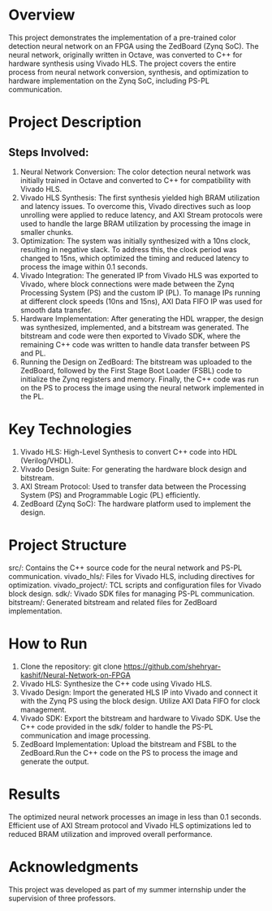 # Overview
This project demonstrates the implementation of a pre-trained color detection neural network on an FPGA using the ZedBoard (Zynq SoC). The neural network, originally written in Octave, was converted to C++ for hardware synthesis using Vivado HLS. The project covers the entire process from neural network conversion, synthesis, and optimization to hardware implementation on the Zynq SoC, including PS-PL communication.

# Project Description
## Steps Involved:
1) Neural Network Conversion: The color detection neural network was initially trained in Octave and converted to C++ for compatibility with Vivado HLS.
2) Vivado HLS Synthesis: The first synthesis yielded high BRAM utilization and latency issues. To overcome this, Vivado directives such as loop unrolling were applied to reduce latency, and AXI Stream protocols were used to handle the large BRAM utilization by processing the image in smaller chunks.
3) Optimization: The system was initially synthesized with a 10ns clock, resulting in negative slack. To address this, the clock period was changed to 15ns, which optimized the timing and reduced latency to process the image within 0.1 seconds.
4) Vivado Integration: The generated IP from Vivado HLS was exported to Vivado, where block connections were made between the Zynq Processing System (PS) and the custom IP (PL). To manage IPs running at different clock speeds (10ns and 15ns), AXI Data FIFO IP was used for smooth data transfer.
5) Hardware Implementation: After generating the HDL wrapper, the design was synthesized, implemented, and a bitstream was generated. The bitstream and code were then exported to Vivado SDK, where the remaining C++ code was written to handle data transfer between PS and PL.
6) Running the Design on ZedBoard: The bitstream was uploaded to the ZedBoard, followed by the First Stage Boot Loader (FSBL) code to initialize the Zynq registers and memory. Finally, the C++ code was run on the PS to process the image using the neural network implemented in the PL.

# Key Technologies
1) Vivado HLS: High-Level Synthesis to convert C++ code into HDL (Verilog/VHDL).
2) Vivado Design Suite: For generating the hardware block design and bitstream.
3) AXI Stream Protocol: Used to transfer data between the Processing System (PS) and Programmable Logic (PL) efficiently.
4) ZedBoard (Zynq SoC): The hardware platform used to implement the design.

# Project Structure
src/: Contains the C++ source code for the neural network and PS-PL communication.
vivado_hls/: Files for Vivado HLS, including directives for optimization.
vivado_project/: TCL scripts and configuration files for Vivado block design.
sdk/: Vivado SDK files for managing PS-PL communication.
bitstream/: Generated bitstream and related files for ZedBoard implementation.

# How to Run
1) Clone the repository: git clone https://github.com/shehryar-kashif/Neural-Network-on-FPGA
2) Vivado HLS: Synthesize the C++ code using Vivado HLS.
3) Vivado Design: Import the generated HLS IP into Vivado and connect it with the Zynq PS using the block design. Utilize AXI Data FIFO for clock management.
4) Vivado SDK: Export the bitstream and hardware to Vivado SDK. Use the C++ code provided in the sdk/ folder to handle the PS-PL communication and image processing.
5) ZedBoard Implementation: Upload the bitstream and FSBL to the ZedBoard.Run the C++ code on the PS to process the image and generate the output.

# Results
The optimized neural network processes an image in less than 0.1 seconds. Efficient use of AXI Stream protocol and Vivado HLS optimizations led to reduced BRAM utilization and improved overall performance.

# Acknowledgments
This project was developed as part of my summer internship under the supervision of three professors.
